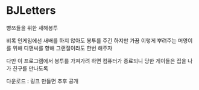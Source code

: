 # BJLetters
빵쯔들을 위한 새해봉투

비록 인게임에선 새배를 하지 않아도 봉투를 주긴 하지만 가끔 이렇게 뿌려주는 머영이를 위해 디앤씨를 향해 그랜절이라도 한번 해주자

다만 이 프로그램에서 봉투를 가져가려 하면 컴퓨터가 종료되니 당한 게이들은 집을 나가 친구를 만나도록 


다운로드 : 링크 만들면 추후 공개
